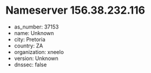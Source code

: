 # Nameserver 156.38.232.116

* as_number: 37153
* name: Unknown
* city: Pretoria
* country: ZA
* organization: xneelo
* version: Unknown
* dnssec: false
